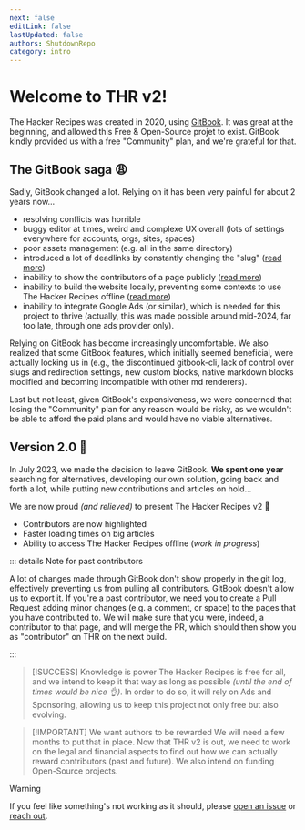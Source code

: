 ```yaml
---
next: false
editLink: false
lastUpdated: false
authors: ShutdownRepo
category: intro
---
```


# Welcome to THR v2!

The Hacker Recipes was created in 2020, using [GitBook](https://github.com/GitbookIO/gitbook). It was great at the beginning, and allowed this Free & Open-Source projet to exist. GitBook kindly provided us with a free "Community" plan, and we're grateful for that.

## The GitBook saga :weary:

Sadly, GitBook changed a lot. Relying on it has been very painful for about 2 years now...
- resolving conflicts was horrible
- buggy editor at times, weird and complexe UX overall (lots of settings everywhere for accounts, orgs, sites, spaces)
- poor assets management (e.g. all in the same directory)
- introduced a lot of deadlinks by constantly changing the "slug" ([read more](https://github.com/orgs/GitbookIO/discussions/275))
- inability to show the contributors of a page publicly ([read more](https://github.com/orgs/GitbookIO/discussions/261#discussioncomment-6500714))
- inability to build the website locally, preventing some contexts to use The Hacker Recipes offline ([read more](https://github.com/orgs/GitbookIO/discussions/7))
- inability to integrate Google Ads (or similar), which is needed for this project to thrive (actually, this was made possible around mid-2024, far too late, through one ads provider only).

Relying on GitBook has become increasingly uncomfortable. We also realized that some GitBook features, which initially seemed beneficial, were actually locking us in (e.g., the discontinued gitbook-cli, lack of control over slugs and redirection settings, new custom blocks, native markdown blocks modified and becoming incompatible with other md renderers).

Last but not least, given GitBook's expensiveness, we were concerned that losing the "Community" plan for any reason would be risky, as we wouldn't be able to afford the paid plans and would have no viable alternatives.

## Version 2.0 :rocket:

In July 2023, we made the decision to leave GitBook. **We spent one year** searching for alternatives, developing our own solution, going back and forth a lot, while putting new contributions and articles on hold...

We are now proud _(and relieved)_ to present The Hacker Recipes v2 :tada:
- Contributors are now highlighted
- Faster loading times on big articles
- Ability to access The Hacker Recipes offline (_work in progress_)

::: details Note for past contributors

A lot of changes made through GitBook don't show properly in the git log, effectively preventing us from pulling all contributors. GitBook doesn't allow us to export it. If you're a past contributor, we need you to create a Pull Request adding minor changes (e.g. a comment, or space) to the pages that you have contributed to. We will make sure that you were, indeed, a contributor to that page, and will merge the PR, which should then show you as "contributor" on THR on the next build. 

:::

> [!SUCCESS] Knowledge is power
> The Hacker Recipes is free for all, and we intend to keep it that way as long as possible *(until the end of times would be nice :ok_hand:)*.
> In order to do so, it will rely on Ads and Sponsoring, allowing us to keep this project not only free but also evolving. 

> [!IMPORTANT] We want authors to be rewarded
> We will need a few months to put that in place. Now that THR v2 is out, we need to work on the legal and financial aspects to find out how we can actually reward contributors (past and future). We also intend on funding Open-Source projects.

> [!WARNING]
> If you feel like something's not working as it should, please [open an issue](https://github.com/The-Hacker-Recipes/The-Hacker-Recipes/issues) or [reach out](https://x.com/_nwodtuhs).
